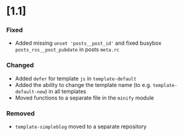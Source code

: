 # [1.1]

### Fixed

- Added missing `unset 'posts__post_id'` and fixed busybox `posts_rss__post_pubdate` in posts `meta.rc`

### Changed

- Added `defer` for template `js` in `template-default`
- Added the ability to change the template name (to e.g. `template-default-new`) in all templates
- Moved functions to a separate file in the `minify` module

### Removed

- `template-simpleblog` moved to a separate repository
